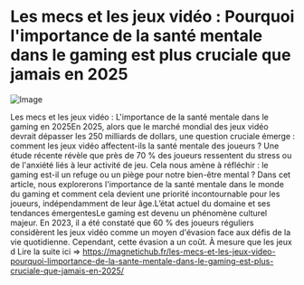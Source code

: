 # Les mecs et les jeux vidéo : Pourquoi l'importance de la santé mentale dans le gaming est plus cruciale que jamais en 2025

![Image](https://images.pexels.com/photos/3165335/pexels-photo-3165335.jpeg?auto=compress&cs=tinysrgb&h=650&w=940)

Les mecs et les jeux vidéo : L'importance de la santé mentale dans le gaming en 2025En 2025, alors que le marché mondial des jeux vidéo devrait dépasser les 250 milliards de dollars, une question cruciale émerge : comment les jeux vidéo affectent-ils la santé mentale des joueurs ? Une étude récente révèle que près de 70 % des joueurs ressentent du stress ou de l'anxiété liés à leur activité de jeu. Cela nous amène à réfléchir : le gaming est-il un refuge ou un piège pour notre bien-être mental ? Dans cet article, nous explorerons l'importance de la santé mentale dans le monde du gaming et comment cela devient une priorité incontournable pour les joueurs, indépendamment de leur âge.L’état actuel du domaine et ses tendances émergentesLe gaming est devenu un phénomène culturel majeur. En 2023, il a été constaté que 60 % des joueurs réguliers considèrent les jeux vidéo comme un moyen d'évasion face aux défis de la vie quotidienne. Cependant, cette évasion a un coût. À mesure que les jeux d Lire la suite ici => https://magnetichub.fr/les-mecs-et-les-jeux-video-pourquoi-limportance-de-la-sante-mentale-dans-le-gaming-est-plus-cruciale-que-jamais-en-2025/

